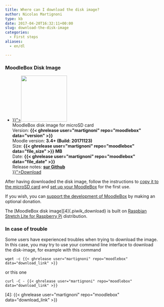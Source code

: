 ```yaml
---
title: Where can I download the disk image?
author: Nicolas Martignoni
type: kb
date: 2017-04-20T16:32:11+00:00
slug: download-the-disk-image
categories:
  - First steps
aliases:
  - en/dl

---
```

### MoodleBox Disk Image

<ul class="downloads">
  <li>
  <div class="image-icon">
    <a class="piwik_download" href="{{< ghrelease user="martignoni" repo="moodlebox" data="download_link" >}}"><img class="alignnone wp-image-308 size-full" src="https://moodlebox.net/fr/wp-content/uploads/sites/4/2016/09/MoodleBox-SD-150x150-orange-1.png" width="150" height="150"></a>
  </div>
  <div class="image-info">
    <div class="image-description">
      MoodleBox disk image for microSD card
    </div>
    <div class="image-details">
      Version: <strong>{{< ghrelease user="martignoni" repo="moodlebox" data="version" >}}</strong>
    </div>
    <div class="image-details">
      Moodle version: <strong>3.4+ (Build: 20171123)</strong>
    </div>
    <div class="image-details">
      Size: <strong>{{< ghrelease user="martignoni" repo="moodlebox" data="file_size" >}} MB</strong>
    </div>
    <div class="image-details">
      Date: <strong>{{< ghrelease user="martignoni" repo="moodlebox" data="file_date" >}}</strong>
    </div>
    <div class="image-details">
      Release notes: <strong><a href="https://github.com/martignoni/moodlebox/blob/master/CHANGELOG.md" target="_blank">sur Github</a></strong>
    </div>
    <div class="image-download-links">
      <a class="btn dl-zip piwik_download" href="{{< ghrelease user="martignoni" repo="moodlebox" data="download_link" >}}">Download</a>
    </div>
 </div>
 </li>
</ul>

After having downloaded the disk image, follow the instructions to [copy it to the microSD card][1] and [set up your MoodleBox][2] for the first use.

If you wish, you can [support the development of MoodleBox][3] by making an optional donation.

The [MoodleBox disk image][4]{.piwik_download} is built on <a href="https://www.raspberrypi.org/downloads/raspbian/" target="_blank" rel="noopener noreferrer">Raspbian Stretch Lite for Raspberry Pi</a> distribution.

### In case of trouble

Some users have experienced troubles when trying to download the image. In this case, you may try to use your command line interface to download the disk-image, for example with this command

`wget -c {{< ghrelease user="martignoni" repo="moodlebox" data="download_link" >}}`

or this one

`curl -C - {{< ghrelease user="martignoni" repo="moodlebox" data="download_link" >}}`

 [1]: https://moodlebox.net/en/help/copy-the-disk-image-on-a-sd-card/
 [2]: https://moodlebox.net/en/help/startup-shutdown-restart/
 [3]: https://moodlebox.net/en/give/
 [4]: {{< ghrelease user="martignoni" repo="moodlebox" data="download_link" >}}
